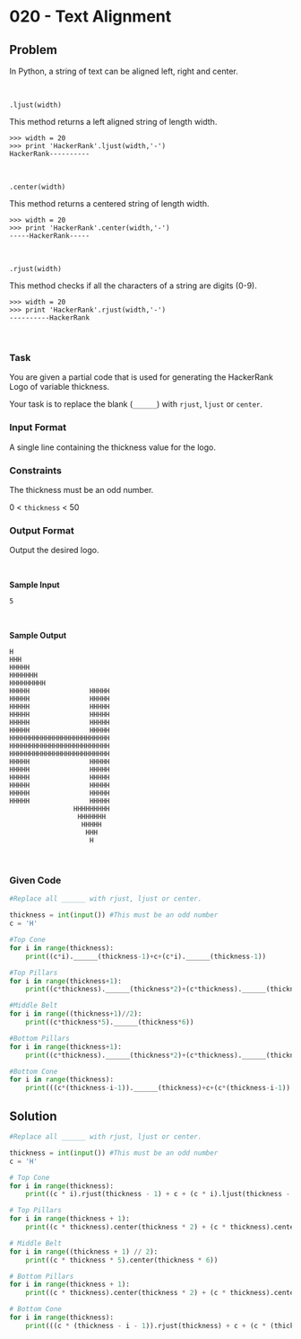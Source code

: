 # 020 - Text Alignment

## Problem

In Python, a string of text can be aligned left, right and center.

<br>

`.ljust(width)`

This method returns a left aligned string of length width.

```
>>> width = 20
>>> print 'HackerRank'.ljust(width,'-')
HackerRank----------  
```


<br>

`.center(width)`

This method returns a centered string of length width.


```
>>> width = 20
>>> print 'HackerRank'.center(width,'-')
-----HackerRank-----
```


<br>

`.rjust(width)`

This method checks if all the characters of a string are digits (0-9).


```
>>> width = 20
>>> print 'HackerRank'.rjust(width,'-')
----------HackerRank
```


<br>

### Task

You are given a partial code that is used for generating the HackerRank Logo of variable thickness.

Your task is to replace the blank (`______`) with `rjust`, `ljust` or `center`.


### Input Format

A single line containing the thickness value for the logo.


### Constraints

The thickness must be an odd number.

0 < `thickness` < 50



### Output Format

Output the desired logo.

<br>

**Sample Input**

```
5
```

<br>

**Sample Output**

```
H    
HHH   
HHHHH  
HHHHHHH
HHHHHHHHH
HHHHH               HHHHH             
HHHHH               HHHHH             
HHHHH               HHHHH             
HHHHH               HHHHH             
HHHHH               HHHHH             
HHHHH               HHHHH             
HHHHHHHHHHHHHHHHHHHHHHHHH   
HHHHHHHHHHHHHHHHHHHHHHHHH   
HHHHHHHHHHHHHHHHHHHHHHHHH   
HHHHH               HHHHH             
HHHHH               HHHHH             
HHHHH               HHHHH             
HHHHH               HHHHH             
HHHHH               HHHHH             
HHHHH               HHHHH             
                HHHHHHHHH
                 HHHHHHH  
                  HHHHH   
                   HHH    
                    H
```



<br>


### Given Code

```python
#Replace all ______ with rjust, ljust or center.

thickness = int(input()) #This must be an odd number
c = 'H'

#Top Cone
for i in range(thickness):
    print((c*i).______(thickness-1)+c+(c*i).______(thickness-1))

#Top Pillars
for i in range(thickness+1):
    print((c*thickness).______(thickness*2)+(c*thickness).______(thickness*6))

#Middle Belt
for i in range((thickness+1)//2):
    print((c*thickness*5).______(thickness*6))    

#Bottom Pillars
for i in range(thickness+1):
    print((c*thickness).______(thickness*2)+(c*thickness).______(thickness*6))    

#Bottom Cone
for i in range(thickness):
    print(((c*(thickness-i-1)).______(thickness)+c+(c*(thickness-i-1)).______(thickness)).______(thickness*6))
```


## Solution

```python
#Replace all ______ with rjust, ljust or center.

thickness = int(input()) #This must be an odd number
c = 'H'

# Top Cone
for i in range(thickness):
    print((c * i).rjust(thickness - 1) + c + (c * i).ljust(thickness - 1))

# Top Pillars
for i in range(thickness + 1):
    print((c * thickness).center(thickness * 2) + (c * thickness).center(thickness * 6))

# Middle Belt
for i in range((thickness + 1) // 2):
    print((c * thickness * 5).center(thickness * 6))    

# Bottom Pillars
for i in range(thickness + 1):
    print((c * thickness).center(thickness * 2) + (c * thickness).center(thickness * 6))    

# Bottom Cone
for i in range(thickness):
    print(((c * (thickness - i - 1)).rjust(thickness) + c + (c * (thickness - i - 1)).ljust(thickness)).rjust(thickness * 6))
```
